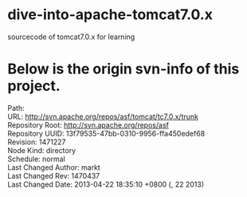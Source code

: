 dive-into-apache-tomcat7.0.x
============================

sourcecode of tomcat7.0.x for learning




Below is the origin svn-info of this project.
==========================================

Path:		
URL: http://svn.apache.org/repos/asf/tomcat/tc7.0.x/trunk		
Repository Root: http://svn.apache.org/repos/asf		
Repository UUID: 13f79535-47bb-0310-9956-ffa450edef68		
Revision: 1471227		
Node Kind: directory		
Schedule: normal		
Last Changed Author: markt		
Last Changed Rev: 1470437		
Last Changed Date: 2013-04-22 18:35:10 +0800 (, 22  2013)		